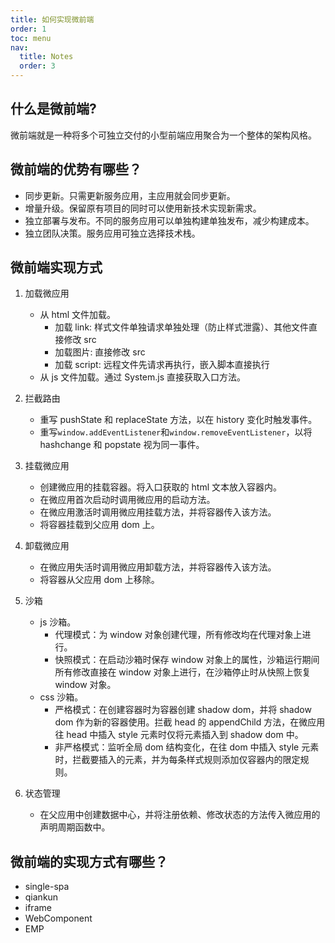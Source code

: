 ```yaml
---
title: 如何实现微前端
order: 1
toc: menu
nav:
  title: Notes
  order: 3
---
```


## 什么是微前端?

微前端就是一种将多个可独立交付的小型前端应用聚合为一个整体的架构风格。

## 微前端的优势有哪些？

- 同步更新。只需更新服务应用，主应用就会同步更新。
- 增量升级。保留原有项目的同时可以使用新技术实现新需求。
- 独立部署与发布。不同的服务应用可以单独构建单独发布，减少构建成本。
- 独立团队决策。服务应用可独立选择技术栈。

## 微前端实现方式

1. 加载微应用

   - 从 html 文件加载。
     - 加载 link: 样式文件单独请求单独处理（防止样式泄露）、其他文件直接修改 src
     - 加载图片: 直接修改 src
     - 加载 script: 远程文件先请求再执行，嵌入脚本直接执行
   - 从 js 文件加载。通过 System.js 直接获取入口方法。

2. 拦截路由

   - 重写 pushState 和 replaceState 方法，以在 history 变化时触发事件。
   - 重写`window.addEventListener`和`window.removeEventListener`，以将 hashchange 和 popstate 视为同一事件。

3. 挂载微应用

   - 创建微应用的挂载容器。将入口获取的 html 文本放入容器内。
   - 在微应用首次启动时调用微应用的启动方法。
   - 在微应用激活时调用微应用挂载方法，并将容器传入该方法。
   - 将容器挂载到父应用 dom 上。

4. 卸载微应用

   - 在微应用失活时调用微应用卸载方法，并将容器传入该方法。
   - 将容器从父应用 dom 上移除。

5. 沙箱

   - js 沙箱。
     - 代理模式：为 window 对象创建代理，所有修改均在代理对象上进行。
     - 快照模式：在启动沙箱时保存 window 对象上的属性，沙箱运行期间所有修改直接在 window 对象上进行，在沙箱停止时从快照上恢复 window 对象。
   - css 沙箱。
     - 严格模式：在创建容器时为容器创建 shadow dom，并将 shadow dom 作为新的容器使用。拦截 head 的 appendChild 方法，在微应用往 head 中插入 style 元素时仅将元素插入到 shadow dom 中。
     - 非严格模式：监听全局 dom 结构变化，在往 dom 中插入 style 元素时，拦截要插入的元素，并为每条样式规则添加仅容器内的限定规则。

6. 状态管理

   - 在父应用中创建数据中心，并将注册依赖、修改状态的方法传入微应用的声明周期函数中。

## 微前端的实现方式有哪些？

- single-spa
- qiankun
- iframe
- WebComponent
- EMP
